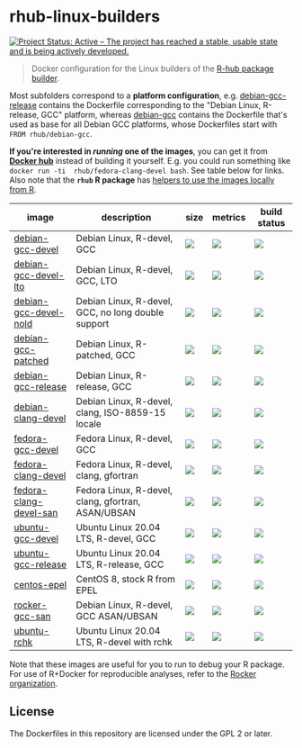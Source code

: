 # rhub-linux-builders

[![Project Status: Active – The project has reached a stable, usable state and is being actively developed.](http://www.repostatus.org/badges/latest/active.svg)](http://www.repostatus.org/#active)

> Docker configuration for the Linux builders of the [R-hub package builder](https://builder.r-hub.io/advanced).

Most subfolders correspond to a **platform configuration**, e.g. [debian-gcc-release](https://github.com/r-hub/rhub-linux-builders/tree/master/debian-gcc-release) contains the Dockerfile corresponding to the "Debian Linux, R-release, GCC" platform, whereas [debian-gcc](https://github.com/r-hub/rhub-linux-builders/tree/master/debian-gcc) contains the Dockerfile that's used as base for all Debian GCC platforms, whose Dockerfiles start with `FROM rhub/debian-gcc`.

**If you're interested in _running_ one of the images**, you can get it from **[Docker hub](https://hub.docker.com/u/rhub)** instead of building it yourself. E.g. you could run something like `docker run -ti  rhub/fedora-clang-devel bash`. See table below for links. Also note that the **`rhub` R package** has [helpers to use the images locally from R](https://r-hub.github.io/rhub/articles/local-debugging.html).

image            | description                               | size   | metrics | build status 
---------------- | ----------------------------------------- | ------ | ------- | --------------
[debian-gcc-devel](https://hub.docker.com/r/rhub/debian-gcc-devel)            |  Debian Linux, R-devel, GCC   | [![](https://img.shields.io/docker/image-size/rhub/debian-gcc-devel)](https://img.shields.io/docker/image-size/rhub/debian-gcc-devel) | [![](https://img.shields.io/docker/pulls/rhub/debian-gcc-devel.svg)](https://hub.docker.com/r/rhub/debian-gcc-devel) |  [![](https://img.shields.io/docker/cloud/build/rhub/debian-gcc-devel.svg)](https://hub.docker.com/r/rhub/debian-gcc-devel/builds)
[debian-gcc-devel-lto](https://hub.docker.com/r/rhub/debian-gcc-devel-lto)            |  Debian Linux, R-devel, GCC, LTO   | [![](https://img.shields.io/docker/image-size/rhub/debian-gcc-devel-lto)](https://img.shields.io/docker/image-size/rhub/debian-gcc-devel-lto) | [![](https://img.shields.io/docker/pulls/rhub/debian-gcc-devel-lto.svg)](https://hub.docker.com/r/rhub/debian-gcc-devel-lto) |  [![](https://img.shields.io/docker/cloud/build/rhub/debian-gcc-devel-lto.svg)](https://hub.docker.com/r/rhub/debian-gcc-devel-lto/builds)
[debian-gcc-devel-nold](https://hub.docker.com/r/rhub/debian-gcc-devel-nold)            |  Debian Linux, R-devel, GCC, no long double support | [![](https://img.shields.io/docker/image-size/rhub/debian-gcc-devel-nold)](https://img.shields.io/docker/image-size/rhub/debian-gcc-devel-nold) | [![](https://img.shields.io/docker/pulls/rhub/debian-gcc-devel-nold.svg)](https://hub.docker.com/r/rhub/debian-gcc-devel-nold) |  [![](https://img.shields.io/docker/cloud/build/rhub/debian-gcc-devel-nold.svg)](https://hub.docker.com/r/rhub/debian-gcc-devel-nold/builds)
[debian-gcc-patched](https://hub.docker.com/r/rhub/debian-gcc-patched)            |  Debian Linux, R-patched, GCC   | [![](https://img.shields.io/docker/image-size/rhub/debian-gcc-patched)](https://img.shields.io/docker/image-size/rhub/debian-gcc-devel-patched) | [![](https://img.shields.io/docker/pulls/rhub/debian-gcc-patched.svg)](https://hub.docker.com/r/rhub/debian-gcc-patched) |  [![](https://img.shields.io/docker/cloud/build/rhub/debian-gcc-patched.svg)](https://hub.docker.com/r/rhub/debian-gcc-patched/builds)
[debian-gcc-release](https://hub.docker.com/r/rhub/debian-gcc-release)            |  Debian Linux, R-release, GCC   | [![](https://img.shields.io/docker/image-size/rhub/debian-gcc-release)](https://img.shields.io/docker/image-size/rhub/debian-gcc-release) | [![](https://img.shields.io/docker/pulls/rhub/debian-gcc-release.svg)](https://hub.docker.com/r/rhub/debian-gcc-release) |  [![](https://img.shields.io/docker/cloud/build/rhub/debian-gcc-release.svg)](https://hub.docker.com/r/rhub/debian-gcc-release/builds)
[debian-clang-devel](https://hub.docker.com/r/rhub/debian-clang-devel)            |  Debian Linux, R-devel, clang, ISO-8859-15 locale   | [![](https://img.shields.io/docker/image-size/rhub/debian-clang-devel)](https://img.shields.io/docker/image-size/rhub/debian-clang-devel) | [![](https://img.shields.io/docker/pulls/rhub/debian-clang-devel.svg)](https://hub.docker.com/r/rhub/debian-clang-devel) |  [![](https://img.shields.io/docker/cloud/build/rhub/debian-clang-devel.svg)](https://hub.docker.com/r/rhub/debian-clang-devel/builds)
[fedora-gcc-devel](https://hub.docker.com/r/rhub/fedora-gcc-devel)            |  Fedora Linux, R-devel, GCC  | [![](https://img.shields.io/docker/image-size/rhub/fedora-gcc-devel)](https://img.shields.io/docker/image-size/rhub/fedora-gcc-devel) | [![](https://img.shields.io/docker/pulls/rhub/fedora-gcc-devel.svg)](https://hub.docker.com/r/rhub/fedora-gcc-devel) |  [![](https://img.shields.io/docker/cloud/build/rhub/fedora-gcc-devel.svg)](https://hub.docker.com/r/rhub/fedora-gcc-devel/builds)
[fedora-clang-devel](https://hub.docker.com/r/rhub/fedora-clang-devel)            | Fedora Linux, R-devel, clang, gfortran |  [![](https://img.shields.io/docker/image-size/rhub/fedora-clang-devel)](https://img.shields.io/docker/image-size/rhub/fedora-clang-devel)| [![](https://img.shields.io/docker/pulls/rhub/fedora-clang-devel.svg)](https://hub.docker.com/r/rhub/fedora-clang-devel) |  [![](https://img.shields.io/docker/cloud/build/rhub/fedora-clang-devel.svg)](https://hub.docker.com/r/rhub/fedora-clang-devel/builds)
[fedora-clang-devel-san](https://hub.docker.com/r/rhub/fedora-clang-devel-san)            | Fedora Linux, R-devel, clang, gfortran, ASAN/UBSAN |  [![](https://img.shields.io/docker/image-size/rhub/fedora-clang-devel-san)](https://img.shields.io/docker/image-size/rhub/fedora-clang-devel-san)| [![](https://img.shields.io/docker/pulls/rhub/fedora-clang-devel-san.svg)](https://hub.docker.com/r/rhub/fedora-clang-devel-san) |  [![](https://img.shields.io/docker/cloud/build/rhub/fedora-clang-devel-san.svg)](https://hub.docker.com/r/rhub/fedora-clang-devel-san/builds)
[ubuntu-gcc-devel](https://hub.docker.com/r/rhub/ubuntu-gcc-devel)            | Ubuntu Linux 20.04 LTS, R-devel, GCC  | [![](https://img.shields.io/docker/image-size/rhub/ubuntu-gcc-devel)](https://img.shields.io/docker/image-size/rhub/ubuntu-gcc-devel) | [![](https://img.shields.io/docker/pulls/rhub/ubuntu-gcc-devel.svg)](https://hub.docker.com/r/rhub/ubuntu-gcc-devel) |  [![](https://img.shields.io/docker/cloud/build/rhub/ubuntu-gcc-devel.svg)](https://hub.docker.com/r/rhub/ubuntu-gcc-devel/builds)
[ubuntu-gcc-release](https://hub.docker.com/r/rhub/ubuntu-gcc-release)            | Ubuntu Linux 20.04 LTS, R-release, GCC  | [![](https://img.shields.io/docker/image-size/rhub/ubuntu-gcc-release)](https://img.shields.io/docker/image-size/rhub/ubuntu-gcc-release) | [![](https://img.shields.io/docker/pulls/rhub/ubuntu-gcc-release.svg)](https://hub.docker.com/r/rhub/ubuntu-gcc-release) |  [![](https://img.shields.io/docker/cloud/build/rhub/ubuntu-gcc-release.svg)](https://hub.docker.com/r/rhub/ubuntu-gcc-release/builds)
[centos-epel](https://hub.docker.com/r/rhub/centos-epel)            | CentOS 8, stock R from EPEL  | [![](https://img.shields.io/docker/image-size/rhub/centos-epel)](https://img.shields.io/docker/image-size/rhub/centos-epel) | [![](https://img.shields.io/docker/pulls/rhub/centos6-epel.svg)](https://hub.docker.com/r/rhub/centos6-epel) |  [![](https://img.shields.io/docker/cloud/build/rhub/centos6-epel.svg)](https://hub.docker.com/r/rhub/centos-epel/builds)
[rocker-gcc-san](https://hub.docker.com/r/rhub/rocker-gcc-san)            | Debian Linux, R-devel, GCC ASAN/UBSAN  | [![](https://img.shields.io/docker/image-size/rhub/rocker-gcc-san)](https://img.shields.io/docker/image-size/rhub/rocker-gcc-san)  | [![](https://img.shields.io/docker/pulls/rhub/rocker-gcc-san.svg)](https://hub.docker.com/r/rhub/rocker-gcc-san) |  [![](https://img.shields.io/docker/cloud/build/rhub/rocker-gcc-san.svg)](https://hub.docker.com/r/rhub/rocker-gcc-san/builds)
[ubuntu-rchk](https://hub.docker.com/r/rhub/ubuntu-rchk)            | Ubuntu Linux 20.04 LTS, R-devel with rchk  | [![](https://img.shields.io/docker/image-size/rhub/ubuntu-rchk)](https://img.shields.io/docker/image-size/rhub/ubuntu-rchk)  | [![](https://img.shields.io/docker/pulls/rhub/ubuntu-rchk.svg)](https://hub.docker.com/r/rhub/ubuntu-rchk) |  [![](https://img.shields.io/docker/cloud/build/rhub/ubuntu-rchk.svg)](https://hub.docker.com/r/rhub/ubuntu-rchk/builds)

Note that these images are useful for you to run to debug your R package. For use of R+Docker for reproducible analyses, refer to the [Rocker organization](https://rocker-project.org/).

## License ##

The Dockerfiles in this repository are licensed under the GPL 2 or later.

